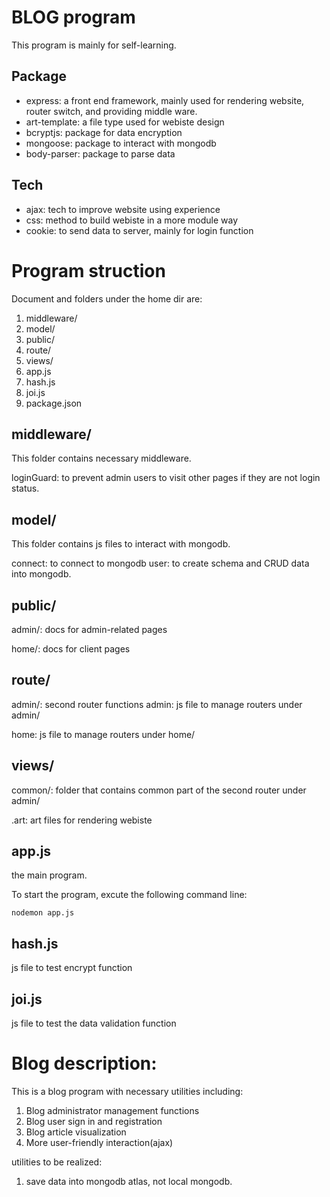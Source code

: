 # BLOG program
This program is mainly for self-learning.

## Package
-  express: a front end framework, mainly used for rendering website, router switch, and providing middle ware.
- art-template: a file type used for webiste design
- bcryptjs: package for data encryption
- mongoose: package to interact with mongodb
- body-parser: package to parse data

## Tech
- ajax: tech to improve website using experience
- css: method to build webiste in a more module way
- cookie: to send data to server, mainly for login function

# Program struction

Document and folders under the home dir are:

1. middleware/
2. model/
3. public/
4. route/
5. views/
6. app.js
7. hash.js
8. joi.js
9. package.json

## middleware/
This folder contains necessary middleware.

loginGuard: to prevent admin users  to visit other pages if they are not login status.

## model/
This folder contains js files to interact with mongodb.

connect: to connect to mongodb
user: to create schema and CRUD data into mongodb.

## public/

admin/: docs for admin-related pages

home/: docs for client pages


## route/

admin/: second router functions 
admin: js file to manage routers under admin/

home: js file to manage routers under home/


## views/
common/: folder that contains common part of the second router under admin/

.art: art files for rendering webiste

## app.js
the main program. 

To start the program, excute the following command line:

```shell
nodemon app.js
```

## hash.js 
js file to test encrypt function

## joi.js
js file to test the data validation function

# Blog description:
This is a blog program with necessary utilities including:

1. Blog administrator management functions
2. Blog user sign in and registration 
3. Blog article visualization
4. More user-friendly interaction(ajax)

utilities to be realized:
1. save data into mongodb atlas, not local mongodb.

